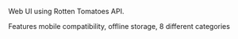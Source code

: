 Web UI using Rotten Tomatoes API.

Features mobile compatibility, offline storage, 8 different categories